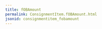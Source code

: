```yaml
---
title: fOBAmount
permalink: ConsignmentItem.fOBAmount.html
jsonid: consignmentitem_fobamount
---
```

